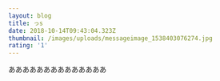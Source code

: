```yaml
---
layout: blog
title: っs
date: 2018-10-14T09:43:04.323Z
thumbnail: /images/uploads/messageimage_1538403076274.jpg
rating: '1'
---
```

ああああああああああああああ
